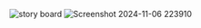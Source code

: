 ![story board](https://github.com/user-attachments/assets/518951e7-1051-48a0-91e9-56771abe9b86)
![Screenshot 2024-11-06 223910](https://github.com/user-attachments/assets/f7f38127-dc30-4bc3-ab29-7127fdd3998e)
